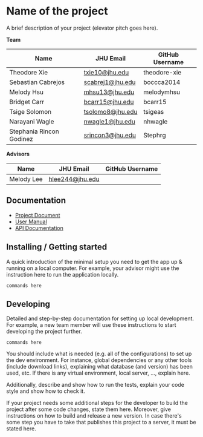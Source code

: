 # Name of the project 

A brief description of your project (elevator pitch goes here).

**Team**

| Name | JHU Email | GitHub Username |
| ---- | --------- | --------------- |
| Theodore Xie     |  txie10@jhu.edu         |    theodore-xie  |
| Sebastian Cabrejos     |       scabrej1@jhu.edu  |     boccca2014            |
|  Melody Hsu    |    mhsu13@jhu.edu       |      melodymhsu      |
|   Bridget Carr   |     bcarr15@jhu.edu      |       bcarr15         |
|   Tsige Solomon   |      tsolomo8@jhu.edu     |       tsigeas          |
|   Narayani Wagle   |    nwagle1@jhu.edu       |        nhwagle         |
|   Stephania Rincon Godinez   |    srincon3@jhu.edu       |        Stephrg        |

**Advisors** 

| Name | JHU Email | GitHub Username |
| ---- | --------- | --------------- |
|  Melody Lee    |     hlee244@jhu.edu      |              |

## Documentation

* [Project Document](https://docs.google.com/document/d/1ERXfE-sJ2X_Asr5cXk-hHA5Ayl_FxULpkI7nzGDUnOM)
* [User Manual](link/to/GitHubPage)
* [API Documentation](link/to/GitHubPage/api)

## Installing / Getting started

A quick introduction of the minimal setup you need to get the app up & running on a local computer. For example, your advisor might use the instruction here to run the application locally.

```shell
commands here
```

## Developing

Detailed and step-by-step documentation for setting up local development. For example, a new team member will use these instructions to start developing the project further. 

```shell
commands here
```

You should include what is needed (e.g. all of the configurations) to set up the dev environment. For instance, global dependencies or any other tools (include download links), explaining what database (and version) has been used, etc. If there is any virtual environment, local server, ..., explain here. 

Additionally, describe and show how to run the tests, explain your code style and show how to check it.

If your project needs some additional steps for the developer to build the project after some code changes, state them here. Moreover, give instructions on how to build and release a new version. In case there's some step you have to take that publishes this project to a server, it must be stated here. 
